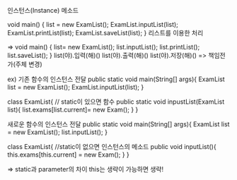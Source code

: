 인스턴스(Instance) 메소드

void main()
{
	list = new ExamList();
	ExamList.inputList(list);
	ExamList.printList(list);
	ExamList.saveList(list);
}
리스트를 이용한 처리

=>
void main()
{
	list= new ExamList();
	list.inputList();
	list.printList();
	list.saveList();
}
list(야).입력(해)()
list(야).출력(해)()
list(야).저장(해)()  => 책임전가(주체 변경)



ex)
기존 함수의 인스턴스 전달
public static void main(String[] args){
	ExamList list = new ExamList();
	ExamList.inputList(list);
}

class ExamList{
	// static이 있으면 함수
	public static void inpustList(ExamList list){
		list.exams[list.current]= new Exam();
	}
}

새로운 함수의 인스턴스 전달
public static void main(String[] args){
	ExamList list = new ExamList();
	list.inputList();
}

class ExamList{
	//static이 없으면 인스턴스의 메소드
	public void inputList(){
		this.exams[this.current] = new Exam();
	}
}

=> static과 parameter의 차이
	this는 생략이 가능하면 생략!
